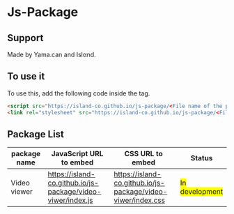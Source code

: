 # Js-Package
## Support
Made by Yama.can and Islαnd.
## To use it
To use this, add the following code inside the <head> tag.
```html
<script src="https://island-co.github.io/js-package/<File name of the package you want to use>"></script>
<link rel="stylesheet" src="https://island-co.github.io/js-package/<File name of the package you want to use>">
```
## Package List
| package name | JavaScript URL to embed | CSS URL to embed | Status |
| ---- | ---- | ---- | ---- |
|  Video viewer | https://island-co.github.io/js-package/video-viwer/index.js | https://island-co.github.io/js-package/video-viwer/index.css | <span style="background-color:yellow">In development </span>|
